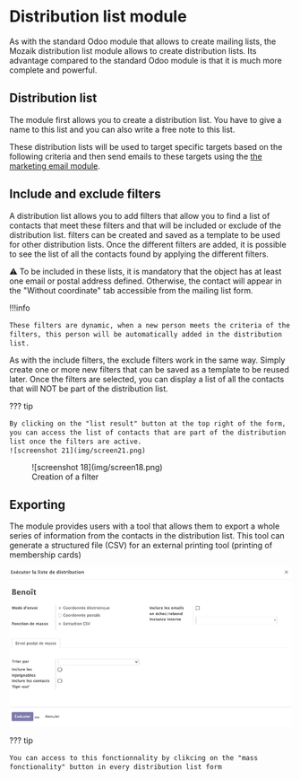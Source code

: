 # Distribution list module

As with the standard Odoo module that allows to create mailing lists, the Mozaik distribution list module allows to create distribution lists. Its advantage compared to the standard Odoo module is that it is much more complete and powerful.

## Distribution list
The module first allows you to create a distribution list. You have to give a name to this list and you can also write a free note to this list.

These distribution lists will be used to target specific targets based on the following criteria and then send emails to these targets using the <a href=https://mozaik-association.github.io/mozaik/email-marketing tagret="_blank">the marketing email module</a>. 


## Include and exclude filters

    
A distribution list allows you to add filters that allow you to find a list of contacts that meet these filters and that will be included or exclude of the distribution list. filters can be created and saved as a template to be used for other distribution lists. Once the different filters are added, it is possible to see the list of all the contacts found by applying the different filters. 

:warning: To be included in these lists, it is mandatory that the object has at least one email or postal address defined. Otherwise, the contact will appear in the "Without coordinate" tab accessible from the mailing list form.

!!!info

    These filters are dynamic, when a new person meets the criteria of the filters, this person will be automatically added in the distribution list.

As with the include filters, the exclude filters work in the same way. Simply create one or more new filters that can be saved as a template to be reused later. Once the filters are selected, you can display a list of all the contacts that will NOT be part of the distribution list.

??? tip

    By clicking on the "list result" button at the top right of the form, you can access the list of contacts that are part of the distribution list once the filters are active.
    ![screenshot 21](img/screen21.png)

<figure markdown>
![screenshot 18](img/screen18.png)
 <figcaption>Creation of a filter</figcaption>
</figure>

## Exporting

The module provides users with a tool that allows them to export a whole series of information from the contacts in the distribution list. This tool can generate a structured file (CSV) for an external printing tool (printing of membership cards)

![screenshot 22](img/screen22.png)

??? tip

    You can access to this fonctionnality by clikcing on the "mass fonctionality" button in every distribution list form